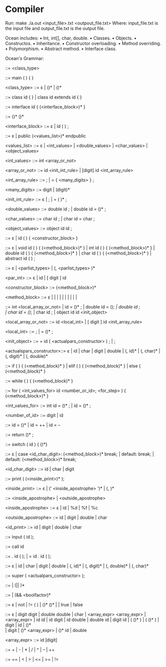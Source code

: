 # Compiler

Run: make
  ./a.out <input_file>.txt <outpout_file.txt>
Where: input_file.txt is the input file and output_file.txt is the output file.


Ocean includes:
    • Int, int[], char, double.
    • Classes.
    • Objects.
    • Constructos.
    • Inheritance.
    • Constructor overloading.
    • Method overriding.
    • Polymorphism.
    • Abstract method.
    • Interface class.


Ocean's Grammar:

<program>			::= <class_type> <main>

<main>			::= main ( ) { <method_block> }

<class_type>		::= ε | (<class>)* | (<interface>)*

<class>			::= class id { <block> } | class id extends id { <block> }

<interface>			::= interface id { (<interface_block>)* }

<block>			::= <declarations> (<constructors>)* (<methods>)*

<interface_block>		::= ε | id ( ) ;

<declarations>		::= ε | public (<values_list>)* endpublic

<values_list>		::= ε | <int_values> | <double_values> | <char_values> | 						<object_values>

<int_values>		::= int <array_or_not>

<array_or_not>		::= id <init_int_rule> | [digit] id <int_array_rule>

<int_array_rule>		::= ; | = { <many_digits> } ; 

<many_digits>		::= digit | (digit)*                                      

<init_int_rule>		::= ε | ; | = ( <expression> )* ;

<double_values>		::= double id ; | double id = (<expression>)* ;

<char_values>		::= char id ; | char id = char ;

<object_values>		::= object id id ;

<constructors>		::= ε | id (  <parlist> ) { <constructor_block> }

<methods>			::= ε | void id ( <parlist> ) { (<method_block>)* }
				        |  int id ( <parlist> ) { (<method_block>)* }
				        | double id ( <parlist> ) { (<method_block>)* }
				        | char id ( <parlist> ) { (<method_block>)* }
				        | abstract id ( ) ;


<parlist>			::= ε | <parlist_types> | (, <parlist_types> )*

<par_int>			::= ε | id | [ digit ] id

<constructor_block>	::= (<method_block>)*

<method_block>		::= ε |  <assignment> |
					<ifstat> |
					<whilestat> |
					<switchstat> |
					<forstat> |
					<callstat> |
					<returnstat> |
					<inputstat> |
					<printstat> |
					<super>

<assignment>		::= int <local_array_or_not>
					| id = (<expression>)* ;
					| double id = (<expression>)*;
					| double id ;                                                   
					| char id = (<expression>)*;
					| char id ;
					| object id id <init_object>

<local_array_or_not>	::= id <local_int> | [ digit ] id <init_array_rule>

<local_int>			::= ; | = (<expression>)* ; 

<init_object>		::= = id ( <actualpars_constructor> ) ;
					| ;

<actualspars_constructor>::= ε | id | char | digit | double | (, id)* | (, char)* | (,  digit)*
					| (, double)*

<ifstat>			::= if ( <condition> ) { (<method_block)* } 
					| elif ( <condition> ) { (<method_block)* } 
					| else { (<method_block)* } 

<whilestat>			::= while ( <condition> )  { (<method_block)* }

<forstat>			::= for ( <int_values_for> id <relationaloper> 							<number_or_id>; <for_step> ) { (<method_block>)* }

<int_values_for>		::= int id = (<expression>)* ; | id = (<expression>)* ;

<number_of_id>		::= digit | id

<forstep>			::= id = (<expression>)* | id = ++ | id = –

<returnstat>			::= return (<expression>)* ;

<switchstat>			::= switch ( id ) { (<caserule>)*} 

<caserule>			::= ε | case <id_char_digit>: (<method_block>)* break;
					| default: break;
					| default: (<method_block>)* break;
                                                   
<id_char_digit>		::= id | char | digit

<printstat>			::= print ( (<inside_print>)* );

<inside_print>		::= ε | (‘ <inside_apostrophe> ‘)* | (, <aftercomma>)*

<aftercomma>		::= <inside_apostrophe> | <outside_apostrophe>

<inside_apostrophe>	::= ε | id | %d | %f | %c

<outside_apostrophe>	::= id | digit | double | char

<id_print>			::= id | digit | double | char

<inputstat>			::= input ( id );

<callstat>			::= call id <callcase>

<callcase>			::= . id ( <actualpars> ); | = id . id ( <actualpars> ); 

<actualpars>		::= ε | id | char | digit | double | (, id)* | (, digit)* | (, double)* | 					(, char)*

<super>			::= super ( <actualpars_constructor> );

<condition>			::= <boolterm> | (|| <boolterm>)* 

<boolterm>			::= <boolfactor> | (&& <boolfactor)*

<boolfactor>		::= ε | not <condition> | != ( <condition> ) |
					(<expression>)* <relationarloper> (<expression>)*
					| <condition> | true | false

<expression>		::= ε | digit <operations> digit | double <operations> double
					| char | <array_expr> <operations> <array_expr>
					| <array_expr> <operations> | id <operations> id
					| id <operations> digit | id <operations> double
					| double <operations> id | digit <operations> id
					| ( (<expression>)* ) | <operations> (  (<expression>)* )
					| digit <operations> | id <operations> | (<expression>)* 					
					| <operations> digit | (<expression>)* <operations> <array_expr>
					| (<expression>)* <operations> id | double

<array_expr>		::= id [digit]

<operations>		::= + | - | * | / | ^ | – | ++ 

<relationaloper>		::= == | < | > | <= | >= | !=


